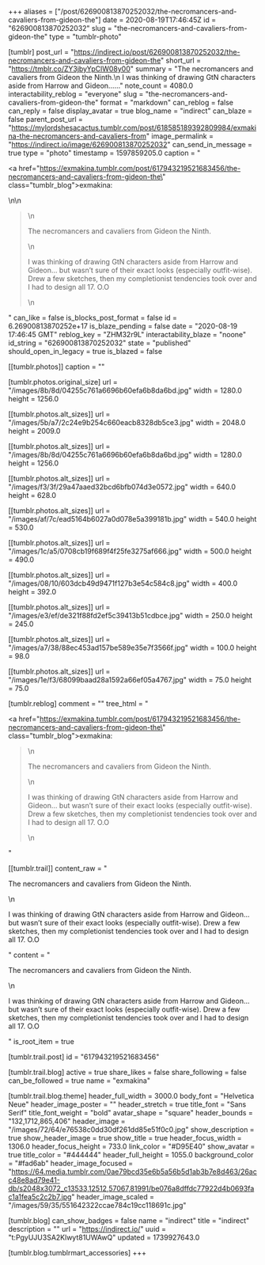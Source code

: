 +++
aliases = ["/post/626900813870252032/the-necromancers-and-cavaliers-from-gideon-the"]
date = 2020-08-19T17:46:45Z
id = "626900813870252032"
slug = "the-necromancers-and-cavaliers-from-gideon-the"
type = "tumblr-photo"

[tumblr]
post_url = "https://indirect.io/post/626900813870252032/the-necromancers-and-cavaliers-from-gideon-the"
short_url = "https://tmblr.co/ZY3jbyYpClW08y00"
summary = "The necromancers and cavaliers from Gideon the Ninth.\n I was thinking of drawing GtN characters aside from Harrow and Gideon…..."
note_count = 4080.0
interactability_reblog = "everyone"
slug = "the-necromancers-and-cavaliers-from-gideon-the"
format = "markdown"
can_reblog = false
can_reply = false
display_avatar = true
blog_name = "indirect"
can_blaze = false
parent_post_url = "https://mylordshesacactus.tumblr.com/post/618585189392809984/exmakina-the-necromancers-and-cavaliers-from"
image_permalink = "https://indirect.io/image/626900813870252032"
can_send_in_message = true
type = "photo"
timestamp = 1597859205.0
caption = "<p><a href=\"https://exmakina.tumblr.com/post/617943219521683456/the-necromancers-and-cavaliers-from-gideon-the\" class=\"tumblr_blog\">exmakina</a>:</p>\n\n<blockquote>\n<p>The necromancers and cavaliers from Gideon the Ninth.</p>\n<p>I was thinking of drawing GtN characters aside from Harrow and Gideon… but wasn’t sure of their exact looks (especially outfit-wise). Drew a few sketches, then my completionist tendencies took over and I had to design all 17. O.O<br/></p>\n</blockquote>"
can_like = false
is_blocks_post_format = false
id = 6.26900813870252e+17
is_blaze_pending = false
date = "2020-08-19 17:46:45 GMT"
reblog_key = "ZHM32r9L"
interactability_blaze = "noone"
id_string = "626900813870252032"
state = "published"
should_open_in_legacy = true
is_blazed = false

[[tumblr.photos]]
caption = ""

[tumblr.photos.original_size]
url = "/images/8b/8d/04255c761a6696b60efa6b8da6bd.jpg"
width = 1280.0
height = 1256.0

[[tumblr.photos.alt_sizes]]
url = "/images/5b/a7/2c24e9b254c660eacb8328db5ce3.jpg"
width = 2048.0
height = 2009.0

[[tumblr.photos.alt_sizes]]
url = "/images/8b/8d/04255c761a6696b60efa6b8da6bd.jpg"
width = 1280.0
height = 1256.0

[[tumblr.photos.alt_sizes]]
url = "/images/f3/3f/29a47aaed32bcd6bfb074d3e0572.jpg"
width = 640.0
height = 628.0

[[tumblr.photos.alt_sizes]]
url = "/images/af/7c/ead5164b6027a0d078e5a399181b.jpg"
width = 540.0
height = 530.0

[[tumblr.photos.alt_sizes]]
url = "/images/1c/a5/0708cb19f689f4f25fe3275af666.jpg"
width = 500.0
height = 490.0

[[tumblr.photos.alt_sizes]]
url = "/images/08/10/603dcb49d9471f127b3e54c584c8.jpg"
width = 400.0
height = 392.0

[[tumblr.photos.alt_sizes]]
url = "/images/e3/ef/de321f88fd2ef5c39413b51cdbce.jpg"
width = 250.0
height = 245.0

[[tumblr.photos.alt_sizes]]
url = "/images/a7/38/88ec453ad157be589e35e7f3566f.jpg"
width = 100.0
height = 98.0

[[tumblr.photos.alt_sizes]]
url = "/images/1e/f3/68099baad28a1592a66ef05a4767.jpg"
width = 75.0
height = 75.0

[tumblr.reblog]
comment = ""
tree_html = "<p><a href=\"https://exmakina.tumblr.com/post/617943219521683456/the-necromancers-and-cavaliers-from-gideon-the\" class=\"tumblr_blog\">exmakina</a>:</p><blockquote>\n<p>The necromancers and cavaliers from Gideon the Ninth.</p>\n<p>I was thinking of drawing GtN characters aside from Harrow and Gideon… but wasn’t sure of their exact looks (especially outfit-wise). Drew a few sketches, then my completionist tendencies took over and I had to design all 17. O.O<br></p>\n</blockquote>"

[[tumblr.trail]]
content_raw = "<p>The necromancers and cavaliers from Gideon the Ninth.</p>\n<p>I was thinking of drawing GtN characters aside from Harrow and Gideon… but wasn’t sure of their exact looks (especially outfit-wise). Drew a few sketches, then my completionist tendencies took over and I had to design all 17. O.O<br></p>"
content = "<p>The necromancers and cavaliers from Gideon the Ninth.</p>\n<p>I was thinking of drawing GtN characters aside from Harrow and Gideon&hellip; but wasn&rsquo;t sure of their exact looks (especially outfit-wise). Drew a few sketches, then my completionist tendencies took over and I had to design all 17. O.O<br /></p>"
is_root_item = true

[tumblr.trail.post]
id = "617943219521683456"

[tumblr.trail.blog]
active = true
share_likes = false
share_following = false
can_be_followed = true
name = "exmakina"

[tumblr.trail.blog.theme]
header_full_width = 3000.0
body_font = "Helvetica Neue"
header_image_poster = ""
header_stretch = true
title_font = "Sans Serif"
title_font_weight = "bold"
avatar_shape = "square"
header_bounds = "132,1712,865,406"
header_image = "/images/72/64/e76538c0dd30df261dd85e51f0c0.jpg"
show_description = true
show_header_image = true
show_title = true
header_focus_width = 1306.0
header_focus_height = 733.0
link_color = "#D95E40"
show_avatar = true
title_color = "#444444"
header_full_height = 1055.0
background_color = "#fad6ab"
header_image_focused = "https://64.media.tumblr.com/0ae79bcd35e6b5a56b5d1ab3b7e8d463/26acc48e8ad79e41-db/s2048x3072_c13533,12512,57067,81991/be076a8dffdc77922d4b0693fac1a1fea5c2c2b7.jpg"
header_image_scaled = "/images/59/35/551642322ccae784c19cc118691c.jpg"

[tumblr.blog]
can_show_badges = false
name = "indirect"
title = "indirect"
description = ""
url = "https://indirect.io/"
uuid = "t:PgyUJU3SA2Klwyt81UWAwQ"
updated = 1739927643.0

[tumblr.blog.tumblrmart_accessories]
+++
